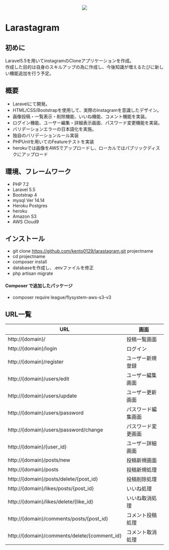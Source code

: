 <p align="center"><img src="https://larastagram-backet.s3-ap-northeast-1.amazonaws.com/logo.png"></p>


Larastagram
====== 

## 初めに
Laravel5.5を用いてinstagramのCloneアプリケーションを作成。<br>
作成した目的は自身のスキルアップの為に作成し、今後知識が増えるたびに新しい機能追加を行う予定。

## 概要
- Laravelにて開発。
- HTML/CSS/Bootstrapを使用して、実際のInstagramを意識したデザイン。
- 画像投稿・一覧表示・削除機能、いいね機能、コメント機能を実装。
- ログイン機能、ユーザー編集・詳細表示画面、パスワード変更機能を実装。
- バリデーションエラーの日本語化を実施。
- 独自のバリデーションルール実装
- PHPUnitを用いてのFeatureテストを実装
- herokuでは画像をAWSでアップロードし、ローカルではパブリックディスクにアップロード

## 環境、フレームワーク
- PHP 7.2
- Laravel 5.5
- Bootstrap 4
- mysql  Ver 14.14
- Heroku Postgres
- heroku
- Amazon S3
- AWS Cloud9

## インストール
- git clone https://github.com/kento0129/larastagram.git projectname
- cd projectname
- composer install
- databaseを作成し、.envファイルを修正
- php artisan migrate

#### Composer で追加したパッケージ
- composer require league/flysystem-aws-s3-v3

## URL一覧

URL | 画面 |
----| ---- |
http://{domain}/ | 投稿一覧画面 |
http://{domain}/login | ログイン | 
http://{domain}/register | ユーザー新規登録 |
http://{domain}/users/edit | ユーザー編集画面 |
http://{domain}/users/update | ユーザー更新画面 |
http://{domain}/users/password | パスワード編集画面 |
http://{domain}/users/password/change | パスワード変更画面 |
http://{domain}/{user_id} | ユーザー詳細画面 |
http://{domain}/posts/new | 投稿新規画面 |
http://{domain}/posts | 投稿新規処理 |
http://{domain}/posts/delete/{post_id} | 投稿削除処理 |
http://{domain}/likes/posts/{post_id} | いいね処理 |
http://{domain}/likes/delete/{like_id} | いいね取消処理 |
http://{domain}/comments/posts/{post_id} | コメント投稿処理 |
http://{domain}/comments/delete/{comment_id} | コメント取消処理 |
